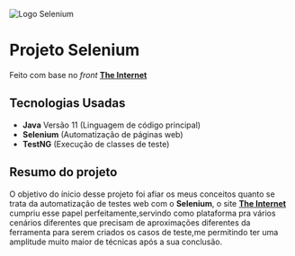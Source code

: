 ![Logo Selenium](https://github.com/RafaelMacabu/ProjetoTheInternet/assets/127212296/2e68499e-8eb7-426f-912f-28ee2f9f91cc)

# Projeto Selenium
Feito com base no _front_ [**The Internet**](https://the-internet.herokuapp.com/)

## Tecnologias Usadas
* **Java** Versão 11 (Linguagem de código principal)
* **Selenium** (Automatização de páginas web)
* **TestNG** (Execução de classes de teste)

## Resumo do projeto
O objetivo do ínicio desse projeto foi afiar os meus conceitos quanto se trata da automatização de testes web com o **Selenium**, o site [**The Internet**](https://the-internet.herokuapp.com/)
cumpriu esse papel perfeitamente,servindo como plataforma pra vários cenários diferentes que precisam de aproximações diferentes da ferramenta para serem criados os casos de teste,me permitindo ter uma amplitude muito maior de técnicas após a sua conclusão.

